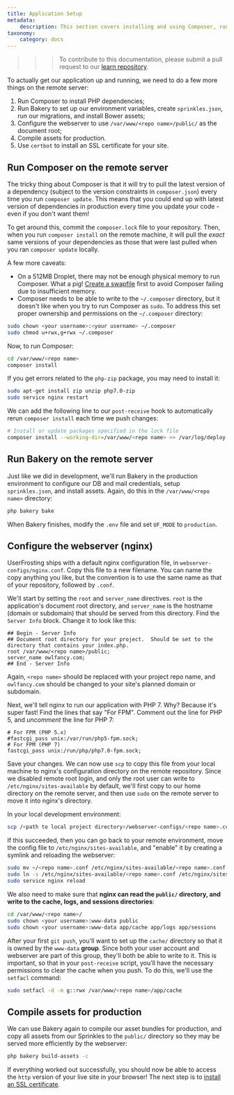 ```yaml
---
title: Application Setup
metadata:
    description: This section covers installing and using Composer, running Bakery, and configuring the webserver in the production environment.
taxonomy:
    category: docs
---
```


>>> To contribute to this documentation, please submit a pull request to our [learn repository](https://github.com/userfrosting/learn/tree/master/pages).

To actually get our application up and running, we need to do a few more things on the remote server:

1. Run Composer to install PHP dependencies;
2. Run Bakery to set up our environment variables, create `sprinkles.json`, run our migrations, and install Bower assets;
3. Configure the webserver to use `/var/www/<repo name>/public/` as the document root;
4. Compile assets for production.
5. Use `certbot` to install an SSL certificate for your site.

## Run Composer on the remote server

The tricky thing about Composer is that it will try to pull the latest version of a dependency (subject to the version constraints in `composer.json`) every time you run `composer update`.  This means that you could end up with latest version of dependencies in production every time you update your code - even if you don't want them!

To get around this, commit the `composer.lock` file to your repository.  Then, when you run `composer install` on the remote machine, it will pull the _exact_ same versions of your dependencies as those that were last pulled when you ran `composer update` locally.

A few more caveats:

- On a 512MB Droplet, there may not be enough physical memory to run Composer.  What a pig!  [Create a swapfile](https://www.digitalocean.com/community/tutorials/how-to-add-swap-space-on-ubuntu-16-04) first to avoid Composer failing due to insufficient memory.
- Composer needs to be able to write to the `~/.composer` directory, but it doesn't like when you try to run Composer as `sudo`.  To address this set proper ownership and permissions on the `~/.composer` directory:

```bash
sudo chown <your username>:<your username> ~/.composer
sudo chmod u+rwx,g+rwx ~/.composer
```

Now, to run Composer:

```bash
cd /var/www/<repo name>
composer install
```

If you get errors related to the `php-zip` package, you may need to install it:

```bash
sudo apt-get install zip unzip php7.0-zip
sudo service nginx restart
```

We can add the following line to our `post-receive` hook to automatically rerun `composer install` each time we push changes:

```bash
# Install or update packages specified in the lock file
composer install --working-dir=/var/www/<repo name> >> /var/log/deploy.log 2>&1
```

## Run Bakery on the remote server

Just like we did in development, we'll run Bakery in the production environment to configure our DB and mail credentials, setup `sprinkles.json`, and install assets.  Again, do this in the `/var/www/<repo name>` directory:

```bash
php bakery bake
```

When Bakery finishes, modify the `.env` file and set `UF_MODE` to `production`.

## Configure the webserver (nginx)

UserFrosting ships with a default nginx configuration file, in `webserver-configs/nginx.conf`.  Copy this file to a new filename.  You can name the copy anything you like, but the convention is to use the same name as that of your repository, followed by `.conf`.

We'll start by setting the `root` and `server_name` directives.  `root` is the application's document root directory, and `server_name` is the hostname (domain or subdomain) that should be served from this directory.  Find the `Server Info` block.  Change it to look like this:

```
## Begin - Server Info
## Document root directory for your project.  Should be set to the directory that contains your index.php.
root /var/www/<repo name>/public;
server_name owlfancy.com;
## End - Server Info
```

Again, `<repo name>` should be replaced with your project repo name, and `owlfancy.com` should be changed to your site's planned domain or subdomain.

Next, we'll tell nginx to run our application with PHP 7.  Why?  Because it's super fast!  Find the lines that say "For FPM".  Comment out the line for PHP 5, and _uncomment_ the line for PHP 7:

```
# For FPM (PHP 5.x)
#fastcgi_pass unix:/var/run/php5-fpm.sock;
# For FPM (PHP 7)
fastcgi_pass unix:/run/php/php7.0-fpm.sock;
```

Save your changes.  We can now use `scp` to copy this file from your local machine to nginx's configuration directory on the remote repository.  Since we disabled remote root login, and only the root user can write to `/etc/nginx/sites-available` by default, we'll first copy to our home directory on the remote server, and then use `sudo` on the remote server to move it into nginx's directory.

In your local development environment:

```bash
scp /<path to local project directory>/webserver-configs/<repo name>.conf <your username>@<hostname>:~
```

If this succeeded, then you can go back to your remote environment, move the config file to `/etc/nginx/sites-available`, and "enable" it by creating a symlink and reloading the webserver:

```bash
sudo mv ~/<repo name>.conf /etc/nginx/sites-available/<repo name>.conf
sudo ln -s /etc/nginx/sites-available/<repo name>.conf /etc/nginx/sites-enabled/<repo name>.conf
sudo service nginx reload
```

We also need to make sure that **nginx can read the `public/` directory, and write to the cache, logs, and sessions directories**:

```bash
cd /var/www/<repo name>/
sudo chown <your username>:www-data public
sudo chown <your username>:www-data app/cache app/logs app/sessions
```

After your first `git push`, you'll want to set up the `cache/` directory so that it is owned by the `www-data` **group**.  Since both your user account and webserver are part of this group, they'll both be able to write to it.  This is important, so that in your `post-receive` script, you'll have the necessary permissions to clear the cache when you push.  To do this, we'll use the `setfacl` command:

```bash
sudo setfacl -d -m g::rwx /var/www/<repo name>/app/cache
```

## Compile assets for production

We can use Bakery again to compile our asset bundles for production, and copy all assets from our Sprinkles to the `public/` directory so they may be served more efficiently by the webserver:

```bash
php bakery build-assets -c
```

If everything worked out successfully, you should now be able to access the `http` version of your live site in your browser!  The next step is to [install an SSL certificate](/going-live/vps-production-environment/ssl).
